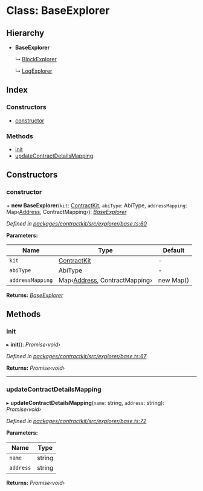 # Class: BaseExplorer

## Hierarchy

* **BaseExplorer**

  ↳ [BlockExplorer](_explorer_block_explorer_.blockexplorer.md)

  ↳ [LogExplorer](_explorer_log_explorer_.logexplorer.md)

## Index

### Constructors

* [constructor](_explorer_base_.baseexplorer.md#constructor)

### Methods

* [init](_explorer_base_.baseexplorer.md#init)
* [updateContractDetailsMapping](_explorer_base_.baseexplorer.md#updatecontractdetailsmapping)

## Constructors

###  constructor

\+ **new BaseExplorer**(`kit`: [ContractKit](_kit_.contractkit.md), `abiType`: AbiType, `addressMapping`: Map‹[Address](../modules/_base_.md#address), ContractMapping›): *[BaseExplorer](_explorer_base_.baseexplorer.md)*

*Defined in [packages/contractkit/src/explorer/base.ts:60](https://github.com/celo-org/celo-monorepo/blob/master/packages/contractkit/src/explorer/base.ts#L60)*

**Parameters:**

Name | Type | Default |
------ | ------ | ------ |
`kit` | [ContractKit](_kit_.contractkit.md) | - |
`abiType` | AbiType | - |
`addressMapping` | Map‹[Address](../modules/_base_.md#address), ContractMapping› | new Map() |

**Returns:** *[BaseExplorer](_explorer_base_.baseexplorer.md)*

## Methods

###  init

▸ **init**(): *Promise‹void›*

*Defined in [packages/contractkit/src/explorer/base.ts:67](https://github.com/celo-org/celo-monorepo/blob/master/packages/contractkit/src/explorer/base.ts#L67)*

**Returns:** *Promise‹void›*

___

###  updateContractDetailsMapping

▸ **updateContractDetailsMapping**(`name`: string, `address`: string): *Promise‹void›*

*Defined in [packages/contractkit/src/explorer/base.ts:72](https://github.com/celo-org/celo-monorepo/blob/master/packages/contractkit/src/explorer/base.ts#L72)*

**Parameters:**

Name | Type |
------ | ------ |
`name` | string |
`address` | string |

**Returns:** *Promise‹void›*
